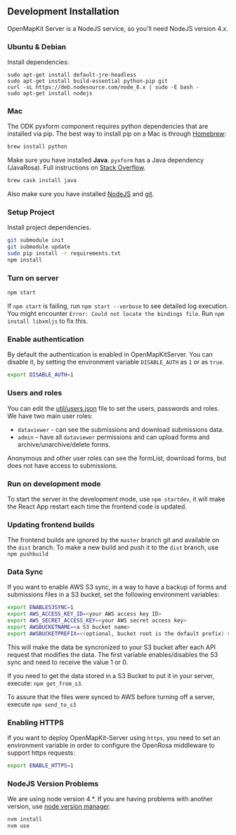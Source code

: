 ## Development Installation

OpenMapKit Server is a NodeJS service, so you'll need NodeJS version 4.x.

### Ubuntu & Debian

Install dependencies:

```
sudo apt-get install default-jre-headless
sudo apt-get install build-essential python-pip git
curl -sL https://deb.nodesource.com/node_8.x | sudo -E bash -
sudo apt-get install nodejs
```

### Mac

The ODK pyxform component requires python dependencies that are installed via pip.
The best way to install pip on a Mac is through [Homebrew](http://brew.sh/):

```sh
brew install python
```

Make sure you have installed __Java__. `pyxform` has a Java dependency (JavaRosa). Full instructions on [Stack Overflow](http://stackoverflow.com/questions/24342886/how-to-install-java-8-on-mac).

```sh
brew cask install java
```

Also make sure you have installed [NodeJS](https://nodejs.org/) and [git](https://git-scm.com/book/en/v2/Getting-Started-Installing-Git).

### Setup Project

Install project dependencies.

```sh
git submodule init
git submodule update
sudo pip install -r requirements.txt
npm install
```

### Turn on server

```sh
npm start
```

If `npm start` is failing, run `npm start --verbose` to see detailed log execution.
You might encounter `Error: Could not locate the bindings file`. Run `npm install libxmljs` to fix this.

### Enable authentication

By default the authentication is enabled in OpenMapKitServer. You can disable it,
by setting the environment variable `DISABLE_AUTH` as `1` or as `true`.

```sh
export DISABLE_AUTH=1
```

### Users and roles

You can edit the [util/users.json](../util/users.json) file to set the users,
passwords and roles. We have two main user roles:

* `dataviewer` - can see the submissions and download submissions data.
* `admin` - have all `dataviewer` permissions and can upload forms and archive/unarchive/delete forms.

Anonymous and other user roles can see the formList, download forms, but does not
have access to submissions.

### Run on development mode

To start the server in the development mode, use `npm startdev`, it will make the React App restart each time the frontend code is updated.

### Updating frontend builds

The frontend builds are ignored by the `master` branch git and available on the `dist` branch. To make a new build and push it to the `dist` branch, use `npm pushbuild`

### Data Sync

If you want to enable AWS S3 sync, in a way to have a backup of forms and
submissions files in a S3 bucket, set the following environment variables:

```sh
export ENABLES3SYNC=1
export AWS_ACCESS_KEY_ID=<your AWS access key ID>
export AWS_SECRET_ACCESS_KEY=<your AWS secret access key>
export AWSBUCKETNAME=<a S3 bucket name>
export AWSBUCKETPREFIX=<(optional, bucket root is the default prefix) subdirectory where the files should be stored in the S3 bucket>
```

This will make the data be syncronized to your S3 bucket after each API request
that modifies the data. The first variable enables/disables the S3
sync and need to receive the value 1 or 0.

If you need to get the data stored in a S3 Bucket to put it in your server,
execute: `npm get_from_s3`.

To assure that the files were synced to AWS before turning off a server, execute
`npm send_to_s3`

### Enabling HTTPS

If you want to deploy OpenMapKit-Server using `https`, you need to set an environment
variable in order to configure the OpenRosa middleware to support https requests:

```sh
export ENABLE_HTTPS=1
```

### NodeJS Version Problems

We are using node version 4.*. If you are having problems with another
version, use [node version manager](https://github.com/creationix/nvm).

```sh
nvm install
nvm use
```
